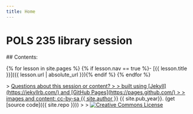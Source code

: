 ```yaml
---
title: Home
---
```

# POLS 235 library session
<!--
This library session will teach you how to:
- search for disciplinary resources
- create and modify your search strategies
- use citation chaining backwards and forwards through a research topic
-->

<div class="toc" markdown="1">
## Contents:

{% for lesson in site.pages %}
{% if lesson.nav == true %}- [{{ lesson.title }}]({{ lesson.url | absolute_url }}){% endif %}
{% endfor %}
</div>
<!--
> hosted by the <a href="https://www.lib.uidaho.edu/" target="_blank">University of Idaho Library</a> ({{ site.pub_year }})
>-->
> <a href="https://vivo.nkn.uidaho.edu/vivo/display/n104190" target="_blank">Questions about this session or content?
> 
> built using [Jekyll](https://jekyllrb.com/) and [GitHub Pages](https://pages.github.com/)
>
> images and content: cc-by-sa <a href="https://github.com/{{ site.github_username }}">{{ site.author }}</a> {{ site.pub_year}}. (get [source code]({{ site.repo }}))
>
> <a href="http://creativecommons.org/licenses/by-sa/4.0/" rel="license"><img style="border-width: 0;" src="https://i.creativecommons.org/l/by-sa/4.0/88x31.png" alt="Creative Commons License" /></a>
